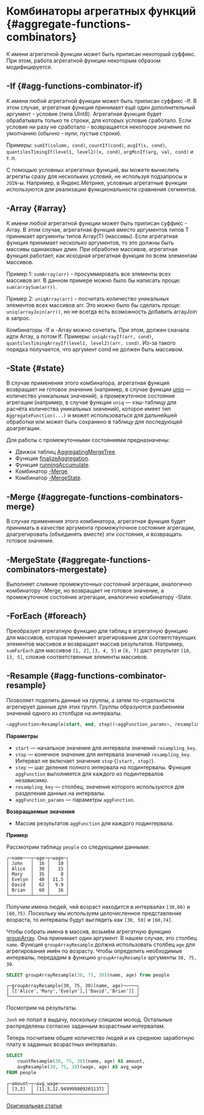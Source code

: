# Комбинаторы агрегатных функций {#aggregate-functions-combinators}

К имени агрегатной функции может быть приписан некоторый суффикс. При этом, работа агрегатной функции некоторым образом модифицируется.

## -If {#agg-functions-combinator-if}

К имени любой агрегатной функции может быть приписан суффикс -If. В этом случае, агрегатная функция принимает ещё один дополнительный аргумент - условие (типа UInt8). Агрегатная функция будет обрабатывать только те строки, для которых условие сработало. Если условие ни разу не сработало - возвращается некоторое значение по умолчанию (обычно - нули, пустые строки).

Примеры: `sumIf(column, cond)`, `countIf(cond)`, `avgIf(x, cond)`, `quantilesTimingIf(level1, level2)(x, cond)`, `argMinIf(arg, val, cond)` и т. п.

С помощью условных агрегатных функций, вы можете вычислить агрегаты сразу для нескольких условий, не используя подзапросы и `JOIN`-ы.
Например, в Яндекс.Метрике, условные агрегатные функции используются для реализации функциональности сравнения сегментов.

## -Array {#array}

К имени любой агрегатной функции может быть приписан суффикс -Array. В этом случае, агрегатная функция вместо аргументов типов T принимает аргументы типов Array(T) (массивы). Если агрегатная функция принимает несколько аргументов, то это должны быть массивы одинаковых длин. При обработке массивов, агрегатная функция работает, как исходная агрегатная функция по всем элементам массивов.

Пример 1: `sumArray(arr)` - просуммировать все элементы всех массивов arr. В данном примере можно было бы написать проще: `sum(arraySum(arr))`.

Пример 2: `uniqArray(arr)` - посчитать количество уникальных элементов всех массивов arr. Это можно было бы сделать проще: `uniq(arrayJoin(arr))`, но не всегда есть возможность добавить arrayJoin в запрос.

Комбинаторы -If и -Array можно сочетать. При этом, должен сначала идти Array, а потом If. Примеры: `uniqArrayIf(arr, cond)`, `quantilesTimingArrayIf(level1, level2)(arr, cond)`. Из-за такого порядка получается, что аргумент cond не должен быть массивом.

## -State {#state}

В случае применения этого комбинатора, агрегатная функция возвращает не готовое значение (например, в случае функции [uniq](reference.md#agg_function-uniq) — количество уникальных значений), а промежуточное состояние агрегации (например, в случае функции `uniq` — хэш-таблицу для расчёта количества уникальных значений), которое имеет тип `AggregateFunction(...)` и может использоваться для дальнейшей обработки или может быть сохранено в таблицу для последующей доагрегации.

Для работы с промежуточными состояниями предназначены:

-   Движок таблиц [AggregatingMergeTree](../../operations/table_engines/aggregatingmergetree.md).
-   Функция [finalizeAggregation](../functions/other_functions.md#function-finalizeaggregation).
-   Функция [runningAccumulate](../functions/other_functions.md#function-runningaccumulate).
-   Комбинатор [-Merge](#aggregate_functions_combinators_merge).
-   Комбинатор [-MergeState](#aggregate_functions_combinators_mergestate).

## -Merge {#aggregate-functions-combinators-merge}

В случае применения этого комбинатора, агрегатная функция будет принимать в качестве аргумента промежуточное состояние агрегации, доагрегировать (объединять вместе) эти состояния, и возвращать готовое значение.

## -MergeState {#aggregate-functions-combinators-mergestate}

Выполняет слияние промежуточных состояний агрегации, аналогично комбинатору -Merge, но возвращает не готовое значение, а промежуточное состояние агрегации, аналогично комбинатору -State.

## -ForEach {#foreach}

Преобразует агрегатную функцию для таблиц в агрегатную функцию для массивов, которая применяет агрегирование для соответствующих элементов массивов и возвращает массив результатов. Например, `sumForEach` для массивов `[1, 2]`, `[3, 4, 5]` и `[6, 7]` даст результат `[10, 13, 5]`, сложив соответственные элементы массивов.

## -Resample {#agg-functions-combinator-resample}

Позволяет поделить данные на группы, а затем по-отдельности агрегирует данные для этих групп. Группы образуются разбиением значений одного из столбцов на интервалы.

``` sql
<aggFunction>Resample(start, end, step)(<aggFunction_params>, resampling_key)
```

**Параметры**

-   `start` — начальное значение для интервала значений `resampling_key`.
-   `stop` — конечное значение для интервала значений `resampling_key`. Интервал не включает значение `stop` (`[start, stop)`).
-   `step` — шаг деления полного интервала на подинтервалы. Функция `aggFunction` выполняется для каждого из подинтервалов независимо.
-   `resampling_key` — столбец, значения которого используются для разделения данных на интервалы.
-   `aggFunction_params` — параметры `aggFunction`.

**Возвращаемые значения**

-   Массив результатов `aggFunction` для каждого подинтервала.

**Пример**

Рассмотрим таблицу `people` со следующими данными:

``` text
┌─name───┬─age─┬─wage─┐
│ John   │  16 │   10 │
│ Alice  │  30 │   15 │
│ Mary   │  35 │    8 │
│ Evelyn │  48 │ 11.5 │
│ David  │  62 │  9.9 │
│ Brian  │  60 │   16 │
└────────┴─────┴──────┘
```

Получим имена людей, чей возраст находится в интервалах `[30,60)` и `[60,75)`. Поскольку мы используем целочисленное представление возраста, то интервалы будут выглядеть как `[30, 59]` и `[60,74]`.

Чтобы собрать имена в массив, возьмём агрегатную функцию [groupArray](reference.md#agg_function-grouparray). Она принимает один аргумент. В нашем случае, это столбец `name`. Функция `groupArrayResample` должна использовать столбец `age` для агрегирования имён по возрасту. Чтобы определить необходимые интервалы, передадим в функцию `groupArrayResample` аргументы `30, 75, 30`.

``` sql
SELECT groupArrayResample(30, 75, 30)(name, age) from people
```

``` text
┌─groupArrayResample(30, 75, 30)(name, age)─────┐
│ [['Alice','Mary','Evelyn'],['David','Brian']] │
└───────────────────────────────────────────────┘
```

Посмотрим на результаты.

`Jonh` не попал в выдачу, поскольку слишком молод. Остальные распределены согласно заданным возрастным интервалам.

Теперь посчитаем общее количество людей и их среднюю заработную плату в заданных возрастных интервалах.

``` sql
SELECT
    countResample(30, 75, 30)(name, age) AS amount,
    avgResample(30, 75, 30)(wage, age) AS avg_wage
FROM people
```

``` text
┌─amount─┬─avg_wage──────────────────┐
│ [3,2]  │ [11.5,12.949999809265137] │
└────────┴───────────────────────────┘
```

[Оригинальная статья](https://clickhouse.tech/docs/ru/query_language/agg_functions/combinators/) <!--hide-->
